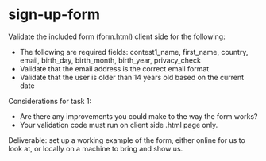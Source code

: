 # sign-up-form

Validate the included form (form.html) client side for the following:
- The following are required fields: contest1_name, first_name, country, email, birth_day, birth_month, birth_year, privacy_check
- Validate that the email address is the correct email format
- Validate that the user is older than 14 years old based on the current date

Considerations for task 1:
- Are there any improvements you could make to the way the form works?
- Your validation code must run on client side .html page only.

Deliverable: set up a working example of the form, either online for us to look at, or locally on a machine to bring and show us.



